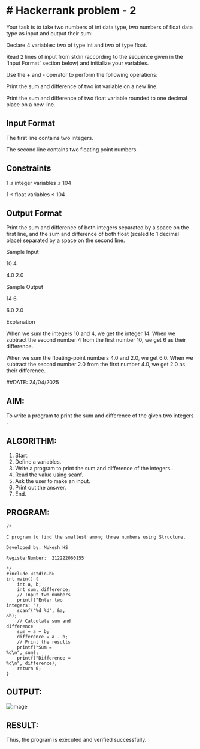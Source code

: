 # # Hackerrank problem - 2

Your task is to take two numbers of int data type, two numbers of float data type as input and output their sum:

Declare 4 variables: two of type int and two of type float.

Read 2 lines of input from stdin (according to the sequence given in the 'Input Format' section below) and initialize your variables.

Use the + and - operator to perform the following operations:

Print the sum and difference of two int variable on a new line.

Print the sum and difference of two float variable rounded to one decimal place on a new line.

## Input Format

The first line contains two integers.

The second line contains two floating point numbers.

## Constraints 

1 ≤ integer variables ≤ 104

1 ≤ float variables ≤ 104

## Output Format

Print the sum and difference of both integers separated by a space on the first line, and the sum and difference of both float (scaled to 1 decimal place) separated by a space on the second line.

Sample Input 

10 4

4.0 2.0

Sample Output 

14 6

6.0 2.0

Explanation

When we sum the integers 10 and 4, we get the integer 14. When we subtract the second number 4 from the first number 10, we get 6 as their difference.

When we sum the floating-point numbers 4.0 and 2.0, we get 6.0. When we subtract the second number 2.0 from the first number 4.0, we get 2.0 as their difference.

##DATE: 24/04/2025

## AIM:

To write a program to print the sum and difference of the given two integers . 

## ALGORITHM: 
1. Start. 
2. Define a variables. 
3. Write a program to print the sum and difference of the integers.. 
4. Read the value using scanf. 
5. Ask the user to make an input. 
6. Print out the answer. 
7. End. 

## PROGRAM: 
```
/*

C program to find the smallest among three numbers using Structure.

Developed by: Mukesh HS

RegisterNumber:  212222060155

*/
#include <stdio.h> 
int main() { 
    int a, b; 
    int sum, difference; 
    // Input two numbers 
    printf("Enter two 
integers: "); 
    scanf("%d %d", &a, 
&b); 
    // Calculate sum and 
difference 
    sum = a + b; 
    difference = a - b; 
    // Print the results 
    printf("Sum =
%d\n", sum); 
    printf("Difference = 
%d\n", difference); 
    return 0; 
} 
  ```

## OUTPUT: 

 ![image](https://github.com/user-attachments/assets/8d9f412a-efc8-42b3-9101-1e30df847068)
## RESULT: 
Thus, the program is executed and verified successfully.
